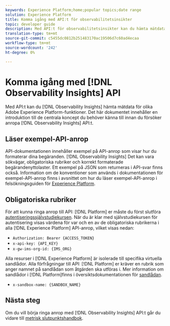 ```yaml
---
keywords: Experience Platform;home;popular topics;date range
solution: Experience Platform
title: Komma igång med API:t för observabilitetsinsikter
topic: developer guide
description: Med API:t för observabilitetsinsikter kan du hämta mätdata för olika Adobe Experience Platform-funktioner. Det här dokumentet innehåller en introduktion till de centrala koncept du behöver känna innan du försöker ringa till API:t för observationer.
translation-type: tm+mt
source-git-commit: c5455dc0812b251483170ac19506d7c60ad4ecaa
workflow-type: tm+mt
source-wordcount: '242'
ht-degree: 0%

---
```



# Komma igång med [!DNL Observability Insights] API

Med API:t kan du [!DNL Observability Insights] hämta mätdata för olika Adobe Experience Platform-funktioner. Det här dokumentet innehåller en introduktion till de centrala koncept du behöver känna till innan du försöker anropa [!DNL Observability Insights] API:t.

## Läser exempel-API-anrop

API-dokumentationen innehåller exempel på API-anrop som visar hur du formaterar dina begäranden. [!DNL Observability Insights] Det kan vara sökvägar, obligatoriska rubriker och korrekt formaterade begärandenyttolaster. Ett exempel på JSON som returneras i API-svar finns också. Information om de konventioner som används i dokumentationen för exempel-API-anrop finns i avsnittet om hur du läser exempel-API-anrop i felsökningsguiden för [Experience Platform](../../landing/troubleshooting.md).

## Obligatoriska rubriker

För att kunna ringa anrop till API: [!DNL Platform] er måste du först slutföra [autentiseringssjälvstudiekursen](../../tutorials/authentication.md). När du är klar med självstudiekursen för autentisering visas värdena för var och en av de obligatoriska rubrikerna i alla [!DNL Experience Platform] API-anrop, vilket visas nedan:

* `Authorization: Bearer {ACCESS_TOKEN}`
* `x-api-key: {API_KEY}`
* `x-gw-ims-org-id: {IMS_ORG}`

Alla resurser i [!DNL Experience Platform] är isolerade till specifika virtuella sandlådor. Alla förfrågningar till API: [!DNL Platform] er kräver en rubrik som anger namnet på sandlådan som åtgärden ska utföras i. Mer information om sandlådor i [!DNL Platform]finns i översiktsdokumentationen för [sandlådan](../../sandboxes/home.md).

* `x-sandbox-name: {SANDBOX_NAME}`

## Nästa steg

Om du vill börja ringa anrop med [!DNL Observability Insights] API:t går du vidare till [metrisk slutpunktshandbok](./metrics.md).